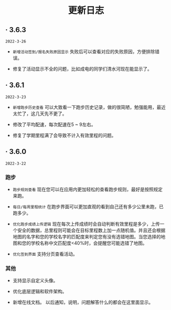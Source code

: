 <h1 align="center">更新日志</h1>

##  · 3.6.3
`2022-3-26`

- `新增活动签到/报名失败原因显示` 失败后可以查看对应的失败原因，方便排除错误。
  
- 修复了活动显示不全的问题，比如成电的同学们清水河现在能显示了。

##  · 3.6.1  
`2022-3-23`

- `新增跑步历史查看` 可以大致看一下跑步历史记录，做的很简陋，勉强能用，最近太忙了，这几天先不更了。 

- 修改了平均配速，每次配速在5 ~ 9左右。

- 修复了学期里程满了会导致不计入有效里程的问题。


##  · 3.6.0   
`2022-3-22`

### 跑步

- `跑步规则查看` 
    现在您可以在应用内更加轻松的查看跑步规则，最好是按照规定来跑。

- `每日/每周里程统计` 
    在跑步界面可以更加直观的看到自己还有多少公里未跑，已跑多少。

- `优化跑步成绩上传逻辑` 
    现在每次上传成绩时会自动判断有效里程是多少，上传一个安全的数据，总里程则可能会在目标里程数上加一点随机值。并且还会根据地图的名字和您的学校名字的匹配度来判定您有没有选错地图。当您选择的地图和您的学校名称中文匹配度<40%时，会提醒您可能选错了地图。

- `优化签到界面` 
支持分页查看活动。

### 其他

- 支持显示自定义头像。

- 优化底层逻辑和软件架构。

- 新增在线文档。 以后通知，说明，问题解答什么的都会在这里面显示。